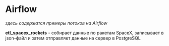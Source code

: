# Airflow
*здесь содержатся примеры потоков на Airflow*


**etl_spacex_rockets** - собирает данные по ракетам SpaceX, записывает в json-файл и затем отправляет данные на сервер в PostgreSQL
